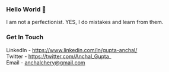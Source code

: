 ### Hello World 👋

I am not a perfectionist. YES, I do mistakes and learn from them. 

### Get In Touch 

LinkedIn - https://www.linkedin.com/in/gupta-anchal/ <br />
Twitter - https://twitter.com/Anchal_Gupta_ <br />
Email - anchalchery@gmail.com <br />
